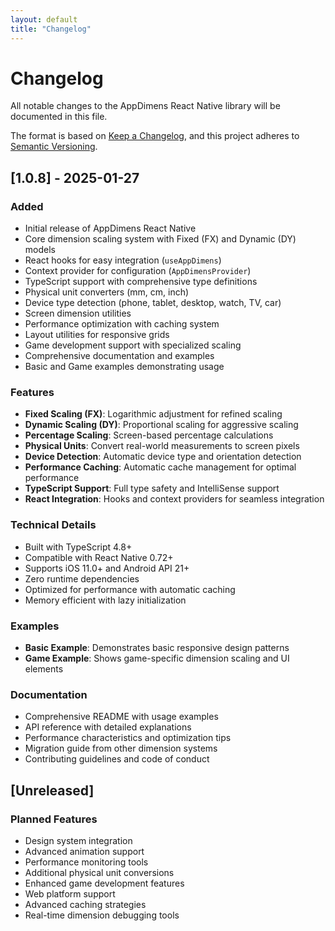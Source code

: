 ```yaml
---
layout: default
title: "Changelog"
---
```


# Changelog

All notable changes to the AppDimens React Native library will be documented in this file.

The format is based on [Keep a Changelog](https://keepachangelog.com/en/1.0.0/),
and this project adheres to [Semantic Versioning](https://semver.org/spec/v2.0.0.html).

## [1.0.8] - 2025-01-27

### Added
- Initial release of AppDimens React Native
- Core dimension scaling system with Fixed (FX) and Dynamic (DY) models
- React hooks for easy integration (`useAppDimens`)
- Context provider for configuration (`AppDimensProvider`)
- TypeScript support with comprehensive type definitions
- Physical unit converters (mm, cm, inch)
- Device type detection (phone, tablet, desktop, watch, TV, car)
- Screen dimension utilities
- Performance optimization with caching system
- Layout utilities for responsive grids
- Game development support with specialized scaling
- Comprehensive documentation and examples
- Basic and Game examples demonstrating usage

### Features
- **Fixed Scaling (FX)**: Logarithmic adjustment for refined scaling
- **Dynamic Scaling (DY)**: Proportional scaling for aggressive scaling
- **Percentage Scaling**: Screen-based percentage calculations
- **Physical Units**: Convert real-world measurements to screen pixels
- **Device Detection**: Automatic device type and orientation detection
- **Performance Caching**: Automatic cache management for optimal performance
- **TypeScript Support**: Full type safety and IntelliSense support
- **React Integration**: Hooks and context providers for seamless integration

### Technical Details
- Built with TypeScript 4.8+
- Compatible with React Native 0.72+
- Supports iOS 11.0+ and Android API 21+
- Zero runtime dependencies
- Optimized for performance with automatic caching
- Memory efficient with lazy initialization

### Examples
- **Basic Example**: Demonstrates basic responsive design patterns
- **Game Example**: Shows game-specific dimension scaling and UI elements

### Documentation
- Comprehensive README with usage examples
- API reference with detailed explanations
- Performance characteristics and optimization tips
- Migration guide from other dimension systems
- Contributing guidelines and code of conduct

## [Unreleased]

### Planned Features
- Design system integration
- Advanced animation support
- Performance monitoring tools
- Additional physical unit conversions
- Enhanced game development features
- Web platform support
- Advanced caching strategies
- Real-time dimension debugging tools
